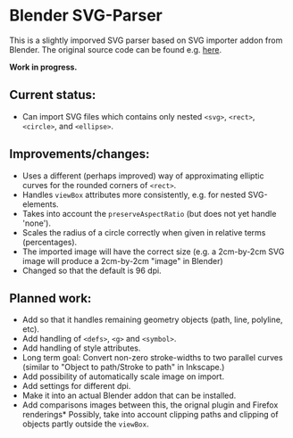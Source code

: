 # Blender SVG-Parser

This is a slightly imporved SVG parser based on SVG importer addon from Blender.
The original source code can be found e.g. [here](https://github.com/sobotka/blender-addons/tree/master/io_curve_svg). 

**Work in progress.** 

## Current status:
* Can import SVG files which contains only nested `<svg>`, `<rect>`, `<circle>`, and `<ellipse>`. 

## Improvements/changes:
* Uses a different (perhaps improved) way of approximating elliptic curves for the rounded corners of `<rect>`.
* Handles `viewBox` attributes more consistently, e.g. for nested SVG-elements. 
* Takes into account the `preserveAspectRatio` (but does not yet handle 'none').
* Scales the radius of a circle correctly when given in relative terms (percentages). 
* The imported image will have the correct size (e.g. a 2cm-by-2cm SVG image will produce a 2cm-by-2cm "image" in Blender)
* Changed so that the default is 96 dpi. 

## Planned work:
* Add so that it handles remaining geometry objects (path, line, polyline, etc).
* Add handling of `<defs>`, `<g>` and `<symbol>`.
* Add handling of style attributes. 
* Long term goal: Convert non-zero stroke-widths to two parallel curves (similar to "Object to path/Stroke to path" in Inkscape.)
* Add possibility of automatically scale image on import. 
* Add settings for different dpi. 
* Make it into an actual Blender addon that can be installed. 
* Add comparisons images between this, the orignal plugin and Firefox renderings* Possibly, take into account clipping paths and clipping of objects partly outside the `viewBox`.
